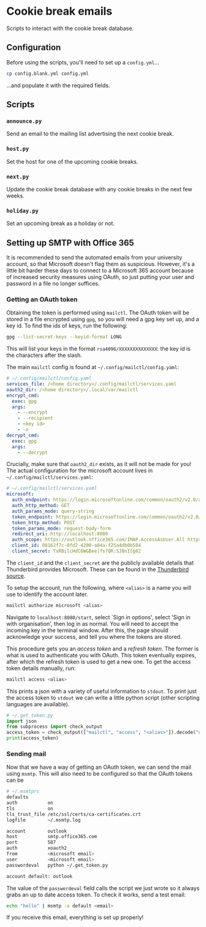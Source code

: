 # Cookie break emails

Scripts to interact with the cookie break database.

## Configuration

Before using the scripts, you'll need to set up a `config.yml`...

```sh
cp config.blank.yml config.yml
```

...and populate it with the required fields.

## Scripts

### `announce.py`

Send an email to the mailing list advertising the next cookie break.

### `host.py`

Set the host for one of the upcoming cookie breaks.

### `next.py`

Update the cookie break database with any cookie breaks in the next few weeks.

### `holiday.py`

Set an upcoming break as a holiday or not.

## Setting up SMTP with Office 365

It is recommended to send the automated emails from your university account, so
that Microsoft doesn't flag them as suspicious.
However, it's a little bit harder these days to connect to a Microsoft 365
account because of increased security measures using OAuth, so just putting your
user and password in a file no longer suffices.

### Getting an OAuth token

Obtaining the token is performed using `mailctl`.
The OAuth token will be stored in a file encrypted using `gpg`, so you will
need a gpg key set up, and a key id.
To find the ids of keys, run the following:

```bash
gpg --list-secret-keys --keyid-format LONG
```

This will list your keys in the format `rsa4096/XXXXXXXXXXXXXX`: the key id is
the characters after the slash.

The main `mailctl` config is found at `~/.config/mailctl/config.yaml`:

```yaml
# ~/.config/mailctl/config.yaml
services_file: /<home directory>/.config/mailctl/services.yaml
oauth2_dir: /<home directory>/.local/var/mailctl
encrypt_cmd:
  exec: gpg
  args:
    - --encrypt
    - --recipient
    - <key id>
    - -o
decrypt_cmd:
  exec: gpg
  args:
    - --decrypt
```

Crucially, make sure that `oauth2_dir` exists, as it will not be made for you!
The actual configuration for the microsoft account lives in
`~/.config/mailctl/services.yaml`:

```yaml
# ~/.config/mailctl/services.yaml
microsoft:
  auth_endpoint: https://login.microsoftonline.com/common/oauth2/v2.0/authorize
  auth_http_method: GET
  auth_params_mode: query-string
  token_endpoint: https://login.microsoftonline.com/common/oauth2/v2.0/token
  token_http_method: POST
  token_params_mode: request-body-form
  redirect_uri: http://localhost:8080
  auth_scope: https://outlook.office365.com/IMAP.AccessAsUser.All https://outlook.office365.com/SMTP.Send offline_access
  client_id: 08162f7c-0fd2-4200-a84a-f25a4db0b584
  client_secret: TxRBilcHdC6WGBee]fs?QR:SJ8nI[g82
```

The `client_id` and the `client_secret` are the publicly available details
that Thunderbird provides Microsoft.
These can be found in the [Thunderbird source](https://hg.mozilla.org/comm-central/file/tip/mailnews/base/src/OAuth2Providers.jsm).

To setup the account, run the following, where `<alias>` is a name you
will use to identify the account later.

```bash
mailctl authorize microsoft <alias>
```

Navigate to `localhost:8080/start`, select `Sign in options', select 'Sign in
with organisation', then log in as normal.
You will need to accept the incoming key in the terminal window.
After this, the page should acknowledge your success, and tell you where the
tokens are stored.

This procedure gets you an *access token* and a *refresh token*.
The former is what is used to authenticate you with OAuth.
This token eventually expires, after which the refresh token is used to get a
new one.
To get the access token details manually, run:

```bash
mailctl access <alias>
```

This prints a json with a variety of useful information to `stdout`.
To print just the access token to `stdout` we can write a little python script
(other scripting languages are available).

```py
# ~/.get_token.py
import json
from subprocess import check_output
access_token = check_output(["mailctl", "access", "<alias>"]).decode("utf-8")[:-1]
print(access_token)
```

### Sending mail

Now that we have a way of getting an OAuth token, we can send the mail using
`msmtp`.
This will also need to be configured so that the OAuth tokens can be

```bash
# ~/.msmtprc
defaults
auth           on
tls            on
tls_trust_file /etc/ssl/certs/ca-certificates.crt
logfile        ~/.msmtp.log

account        outlook
host           smtp.office365.com
port           587
auth           xoauth2
from           <microsoft email>
user           <microsoft email>
passwordeval   python ~/.get_token.py

account default: outlook
```

The value of the `passwordeval` field calls the script we just wrote so it
always grabs an up to date access token.
To check it works, send a test email:

```bash
echo "hello" | msmtp -a default <email>
```

If you receive this email, everything is set up properly!
